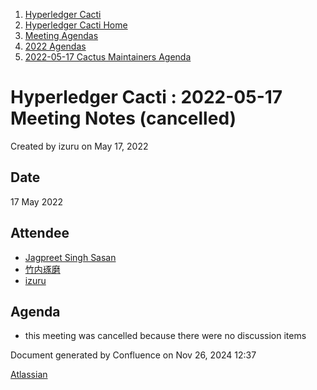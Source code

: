 1. [Hyperledger Cacti](index.html)
2. [Hyperledger Cacti Home](Hyperledger-Cacti-Home_20414469.html)
3. [Meeting Agendas](Meeting-Agendas_20414488.html)
4. [2022 Agendas](2022-Agendas_20415317.html)
5. [2022-05-17 Cactus Maintainers Agenda](2022-05-17-Cactus-Maintainers-Agenda_20415440.html)

# Hyperledger Cacti : 2022-05-17 Meeting Notes (cancelled)

Created by izuru on May 17, 2022

## Date

17 May 2022

## Attendee

- [Jagpreet Singh Sasan](https://lf-hyperledger.atlassian.net/wiki/people/5d319526fe0a0d0c857abe59?ref=confluence)
- [竹内琢磨](https://lf-hyperledger.atlassian.net/wiki/people/70121:99daf5c8-226c-43d4-9f24-0a46a0546192?ref=confluence)
- [izuru](https://lf-hyperledger.atlassian.net/wiki/people/625569d1eee0a9006ab7e9d8?ref=confluence)

## Agenda

- this meeting was cancelled because there were no discussion items

Document generated by Confluence on Nov 26, 2024 12:37

[Atlassian](http://www.atlassian.com/)
